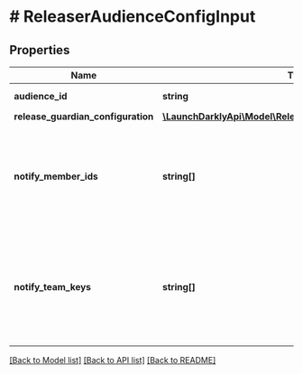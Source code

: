 # # ReleaserAudienceConfigInput

## Properties

Name | Type | Description | Notes
------------ | ------------- | ------------- | -------------
**audience_id** | **string** | UUID of the audience. | [optional]
**release_guardian_configuration** | [**\LaunchDarklyApi\Model\ReleaseGuardianConfigurationInput**](ReleaseGuardianConfigurationInput.md) |  | [optional]
**notify_member_ids** | **string[]** | An array of member IDs. These members are notified to review the approval request. | [optional]
**notify_team_keys** | **string[]** | An array of team keys. The members of these teams are notified to review the approval request. | [optional]

[[Back to Model list]](../../README.md#models) [[Back to API list]](../../README.md#endpoints) [[Back to README]](../../README.md)
